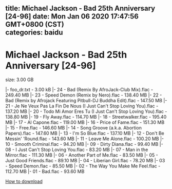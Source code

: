 
title: Michael Jackson - Bad 25th Anniversary [24-96]
date: Mon Jan 06 2020 17:47:56 GMT+0800 (CST)    
categories: baidu
---

# Michael Jackson - Bad 25th Anniversary [24-96]
size: 3.00 GB
 
 
|- foo_dr.txt - 3.00 kB
|- 24 - Bad (Remix By AfroJack-Club Mix).flac - 249.40 MB
|- 23 - Speed Demon (Remix by Nero).flac - 138.40 MB
|- 22 - Bad (Remix by Afrojack Featuring Pitbull-DJ Buddha Edit).flac - 147.50 MB
|- 21 - Je Ne Veux Pas La Fin De Nous (I Just Can't Stop Loving You).flac - 137.20 MB
|- 20 - Todo Mi Amor Eres Tu (I Just Can't Stop Loving You).flac - 138.80 MB
|- 19 - Fly Away.flac - 114.70 MB
|- 18 - Streetwalker.flac - 195.40 MB
|- 17 - Al Capone.flac - 119.00 MB
|- 16 - Price of Fame.flac - 151.30 MB
|- 15 - Free.flac - 146.60 MB
|- 14 - Song Groove (a.k.a. Abortion Papers).flac - 147.60 MB
|- 13 - I'm So Blue.flac - 137.10 MB
|- 12 - Don't Be Messin' 'Round.flac - 143.60 MB
|- 11 - Leave Me Alone.flac - 100.20 MB
|- 10 - Smooth Criminal.flac - 94.20 MB
|- 09 - Dirty Diana.flac - 99.40 MB
|- 08 - I Just Can't Stop Loving You.flac - 83.20 MB
|- 07 - Man in the Mirror.flac - 111.30 MB
|- 06 - Another Part of Me.flac - 83.50 MB
|- 05 - Just Good Friends.flac - 89.10 MB
|- 04 - Liberian Girl.flac - 78.20 MB
|- 03 - Speed Demon.flac - 85.50 MB
|- 02 - The Way You Make Me Feel.flac - 112.70 MB
|- 01 - Bad.flac - 93.60 MB

[How to download](https://bpcam.bemobtrk.com/go/2ceec3aa-1ca2-46d6-b9ff-aaa5c184517c?jno=145)